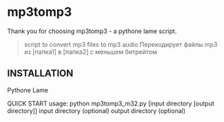 mp3tomp3
========

Thank you for choosing mp3tomp3 - a pythone lame script.

> script to convert mp3 files to mp3 audio
> Перекодирует файлы mp3 из [папка1] в [папка2] с меньшем битрейтом

INSTALLATION
------------

Pythone
Lame


QUICK START
usage: python mp3tomp3_m32.py [input directory [output directory]]
input directory (optional)
output directory (optional)
